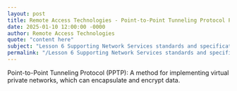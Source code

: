 ```yaml
---
layout: post
title: Remote Access Technologies - Point-to-Point Tunneling Protocol PPTP
date: 2025-01-10 12:00:00 -0000
author: Remote Access Technologies
quote: "content here"
subject: "Lesson 6 Supporting Network Services standards and specifications"
permalink: "/Lesson 6 Supporting Network Services standards and specifications/Remote Access Technologies/Remote Access Technologies - Point-to-Point Tunneling Protocol PPTP"
---
```


Point-to-Point Tunneling Protocol (PPTP): A method for implementing virtual private networks, which can encapsulate and encrypt data.
